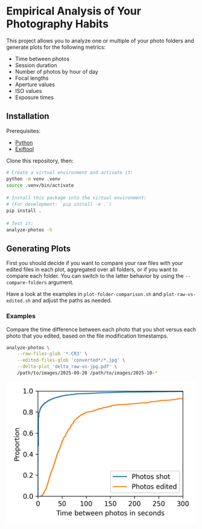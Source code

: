 # Empirical Analysis of Your Photography Habits

This project allows you to analyze one or multiple of your photo folders and generate plots for the following metrics:
- Time between photos
- Session duration
- Number of photos by hour of day
- Focal lengths
- Aperture values
- ISO values
- Exposure times

## Installation

Prerequisites:
- [Python](https://www.python.org/)
- [Exiftool](https://exiftool.org/)

Clone this repository, then:
```bash
# Create a virtual environment and activate it:
python -m venv .venv
source .venv/bin/activate

# Install this package into the virtual environment:
# (For development: `pip install -e .`)
pip install .

# Test it:
analyze-photos -h
```

## Generating Plots

First you should decide if you want to compare your raw files with your edited files in each plot, aggregated over all folders, or if you want to compare each folder.
You can switch to the latter behavior by using the `--compare-folders` argument.

Have a look at the examples in `plot-folder-comparison.sh` and `plot-raw-vs-edited.sh` and adjust the paths as needed.

### Examples

Compare the time difference between each photo that you shot versus each photo that you edited, based on the file modification timestamps.

```bash
analyze-photos \
    --raw-files-glob '*.CR3' \
    --edited-files-glob 'converted*/*.jpg' \
    --delta-plot 'delta_raw-vs-jpg.pdf' \
    /path/to/images/2025-09-20 /path/to/images/2025-10-*
```

![ECDF plot of delta times between raw and edited photos](examples/delta_raw-vs-jpg.png)
